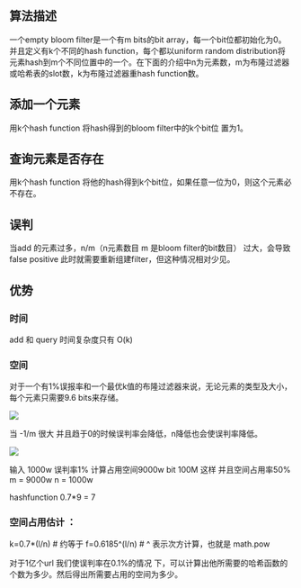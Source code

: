 ## 算法描述

一个empty bloom filter是一个有m bits的bit array，每一个bit位都初始化为0。并且定义有k个不同的hash function，每个都以uniform random distribution将元素hash到m个不同位置中的一个。在下面的介绍中n为元素数，m为布隆过滤器或哈希表的slot数，k为布隆过滤器重hash function数。

## 添加一个元素

用k个hash function 将hash得到的bloom filter中的k个bit位 置为1。

## 查询元素是否存在

用k个hash function 将他的hash得到k个bit位，如果任意一位为0，则这个元素必不存在。

## 误判

当add 的元素过多，n/m（n元素数目 m 是bloom filter的bit数目） 过大，会导致false positive 此时就需要重新组建filter，但这种情况相对少见。

## 优势

### 时间
add 和 query 时间复杂度只有 O(k)
### 空间
对于一个有1%误报率和一个最优k值的布隆过滤器来说，无论元素的类型及大小，每个元素只需要9.6 bits来存储。

![](http://ww1.sinaimg.cn/large/006d4JA0ly1g1pebftymgj30lh0lkjs6.jpg)

当 -1/m 很大 并且趋于0的时候误判率会降低，n降低也会使误判率降低。


![](http://ww1.sinaimg.cn/large/006d4JA0ly1g1pfb746nkj30lp0q5ab3.jpg)

输入 1000w 误判率1% 
计算占用空间9000w bit 100M 这样 并且空间占用率50%
m = 9000w 
n = 1000w

hashfunction 0.7*9 = 7

### 空间占用估计 ：

k=0.7*(l/n) # 约等于
f=0.6185^(l/n) # ^ 表示次方计算，也就是 math.pow

对于1亿个url 我们使误判率在0.1%的情况 下，可以计算出他所需要的哈希函数的个数为多少。然后得出所需要占用的空间为多少。